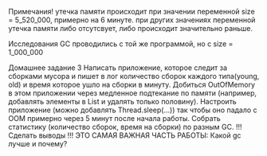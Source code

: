 Примечания!
утечка памяти происходит при значении переменной size = 5_520_000, примерно на 6 минуте.
при других значениях переменной утечка памяти либо отсутсвует, либо происходит значительно раньше.

Исследования  GC проводились с той же программой, но с size = 1_000_000

Домашнее задание 3
Написать приложение, которое следит за сборками мусора и пишет в лог количество сборок каждого типа(young, old) и время которое ушло на сборки в минуту.
Добиться OutOfMemory в этом приложении через медленное подтекание по памяти (например, добавлять элементы в List и удалять только половину).
Настроить приложение (можно добавлять Thread.sleep(...)) так чтобы оно падало с OOM примерно через 5 минут после начала работы.
Собрать статистику (количество сборок, время на сборки) по разным GC.
!!! Сделать выводы !!!
ЭТО САМАЯ ВАЖНАЯ ЧАСТЬ РАБОТЫ:
Какой gc лучше и почему?

